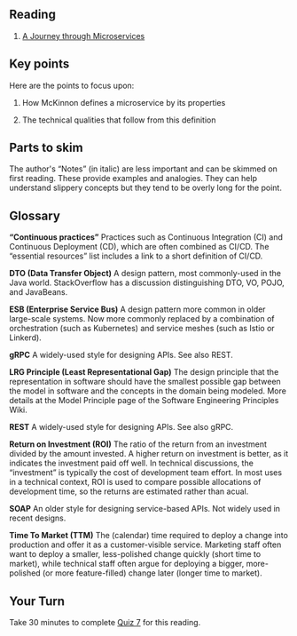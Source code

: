## Reading
<!--
A Journey through Microservices
-->
1. [A Journey through Microservices](https://medium.com/@nmckinnonblog/microservices-42b09caeb73d)

## Key points

Here are the points to focus upon:

1. How McKinnon defines a microservice by its properties

2. The technical qualities that follow from this definition

## Parts to skim
The author's “Notes” (in italic) are less important and can be skimmed on first reading. These provide examples and analogies. They can help understand slippery concepts but they tend to be overly long for the point.

## Glossary

**“Continuous practices”**
Practices such as Continuous Integration (CI) and Continuous Deployment (CD), which are often combined as CI/CD. The “essential resources” list includes a link to a short definition of CI/CD.

**DTO (Data Transfer Object)**
A design pattern, most commonly-used in the Java world. StackOverflow has a discussion distinguishing DTO, VO, POJO, and JavaBeans.

**ESB (Enterprise Service Bus)**
A design pattern more common in older large-scale systems. Now more commonly replaced by a combination of orchestration (such as Kubernetes) and service meshes (such as Istio or Linkerd).

**gRPC**
A widely-used style for designing APIs. See also REST.

**LRG Principle (Least Representational Gap)**
The design principle that the representation in software should have the smallest possible gap between the model in software and the concepts in the domain being modeled. More details at the Model Principle page of the Software Engineering Principles Wiki.

**REST**
A widely-used style for designing APIs. See also gRPC.

**Return on Investment (ROI)**
The ratio of the return from an investment divided by the amount invested. A higher return on investment is better, as it indicates the investment paid off well. In technical discussions, the “investment” is typically the cost of development team effort. In most uses in a technical context, ROI is used to compare possible allocations of development time, so the returns are estimated rather than acual.

**SOAP**
An older style for designing service-based APIs. Not widely used in recent designs.

**Time To Market (TTM)**
The (calendar) time required to deploy a change into production and offer it as a customer-visible service. Marketing staff often want to deploy a smaller, less-polished change quickly (short time to market), while technical staff often argue for deploying a bigger, more-polished (or more feature-filled) change later (longer time to market).


## Your Turn

   Take 30 minutes to complete [Quiz 7](https://canvas.sfu.ca/courses/67084/quizzes/) for this reading. 
